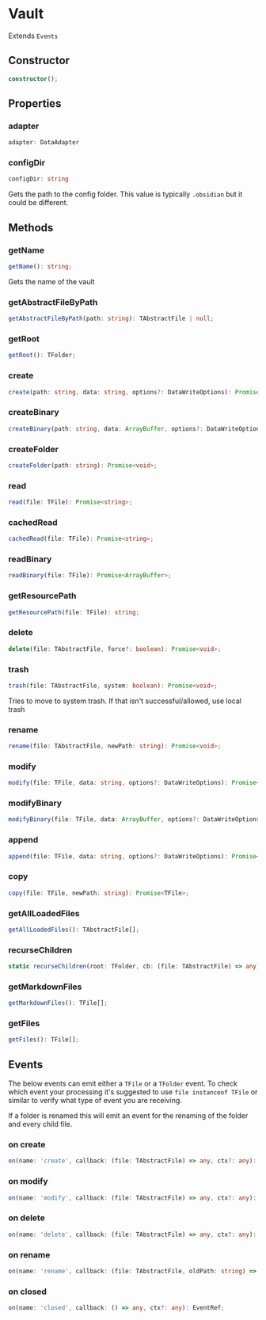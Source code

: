 # Vault

Extends `Events`

## Constructor

```ts
constructor();
```

## Properties

### adapter

```ts
adapter: DataAdapter
```

### configDir

```ts
configDir: string
```

Gets the path to the config folder.
This value is typically `.obsidian` but it could be different.

## Methods

### getName

```ts
getName(): string;
```

Gets the name of the vault

### getAbstractFileByPath

```ts
getAbstractFileByPath(path: string): TAbstractFile | null;
```

### getRoot

```ts
getRoot(): TFolder;
```

### create

```ts
create(path: string, data: string, options?: DataWriteOptions): Promise<TFile>;
```

### createBinary

```ts
createBinary(path: string, data: ArrayBuffer, options?: DataWriteOptions): Promise<TFile>;
```

### createFolder

```ts
createFolder(path: string): Promise<void>;
```

### read

```ts
read(file: TFile): Promise<string>;
```

### cachedRead

```ts
cachedRead(file: TFile): Promise<string>;
```

### readBinary

```ts
readBinary(file: TFile): Promise<ArrayBuffer>;
```

### getResourcePath

```ts
getResourcePath(file: TFile): string;
```

### delete

```ts
delete(file: TAbstractFile, force?: boolean): Promise<void>;
```

### trash

```ts
trash(file: TAbstractFile, system: boolean): Promise<void>;
```

Tries to move to system trash. If that isn't successful/allowed, use local trash

### rename

```ts
rename(file: TAbstractFile, newPath: string): Promise<void>;
```

### modify

```ts
modify(file: TFile, data: string, options?: DataWriteOptions): Promise<void>;
```

### modifyBinary

```ts
modifyBinary(file: TFile, data: ArrayBuffer, options?: DataWriteOptions): Promise<void>;
```

### append

```ts
append(file: TFile, data: string, options?: DataWriteOptions): Promise<void>;
```

### copy

```ts
copy(file: TFile, newPath: string): Promise<TFile>;
```

### getAllLoadedFiles

```ts
getAllLoadedFiles(): TAbstractFile[];
```

### recurseChildren

```ts
static recurseChildren(root: TFolder, cb: (file: TAbstractFile) => any): void;
```

### getMarkdownFiles

```ts
getMarkdownFiles(): TFile[];
```

### getFiles

```ts
getFiles(): TFile[];
```

## Events

The below events can emit either a `TFile` or a `TFolder` event. To check which event your processing it's suggested to use `file instanceof TFile` or similar to verify what type of event you are receiving. 

If a folder is renamed this will emit an event for the renaming of the folder and every child file.

### on create

```ts
on(name: 'create', callback: (file: TAbstractFile) => any, ctx?: any): EventRef;
```

### on modify

```ts
on(name: 'modify', callback: (file: TAbstractFile) => any, ctx?: any): EventRef;
```

### on delete

```ts
on(name: 'delete', callback: (file: TAbstractFile) => any, ctx?: any): EventRef;
```

### on rename

```ts
on(name: 'rename', callback: (file: TAbstractFile, oldPath: string) => any, ctx?: any): EventRef;
```

### on closed

```ts
on(name: 'closed', callback: () => any, ctx?: any): EventRef;
```
